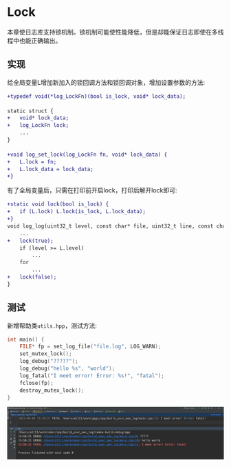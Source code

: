 # Lock

本章使日志库支持锁机制。锁机制可能使性能降低，但是却能保证日志即使在多线程中也能正确输出。

## 实现

给全局变量L增加新加入的锁回调方法和锁回调对象，增加设置参数的方法:

```diff
+typedef void(*log_LockFn)(bool is_lock, void* lock_data);

static struct {
+   void* lock_data;
+   log_LockFn lock;
    ...
}

+void log_set_lock(log_LockFn fn, void* lock_data) {
+   L.lock = fn;
+   L.lock_data = lock_data;
+}
```

有了全局变量后，只需在打印前开启lock，打印后解开lock即可:

```diff
+static void lock(bool is_lock) {
+   if (L.lock) L.lock(is_lock, L.lock_data);
+}
void log_log(uint32_t level, const char* file, uint32_t line, const char* fmt, ...) {
    ...
+   lock(true);
    if (level >= L.level)
        ...
    for
        ...
+   lock(false);
}
```

## 测试

新增帮助类`utils.hpp`，测试方法:

```c++
int main() {
    FILE* fp = set_log_file("file.log", LOG_WARN);
    set_mutex_lock();
    log_debug("?????");
    log_debug("hello %s", "world");
    log_fatal("I meet error! Error: %s!", "fatal");
    fclose(fp);
    destroy_mutex_lock();
}
```

![03lock_log](./assets/03lock_log.jpg)
